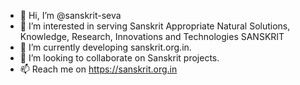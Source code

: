- 👋 Hi, I’m @sanskrit-seva
- 👀 I’m interested in serving Sanskrit Appropriate Natural Solutions, Knowledge, Research, Innovations and Technologies SANSKRIT 
- 🌱 I’m currently developing sanskrit.org.in.
- 💞️ I’m looking to collaborate on Sanskrit projects.
- 📫 Reach me on https://sanskrit.org.in

<!---
sanskrit-seva/sanskrit-seva is a ✨ special ✨ repository because its `README.md` (this file) appears on your GitHub profile.
You can click the Preview link to take a look at your changes.
--->
